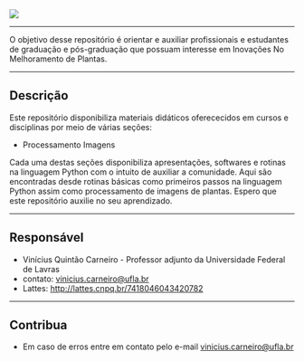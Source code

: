 ﻿<img src="https://user-images.githubusercontent.com/16979085/65692206-8844fb00-e048-11e9-9e28-c58563a5464a.PNG">

---
O objetivo desse repositório é orientar e auxiliar profissionais e estudantes de graduação e pós-graduação que possuam interesse em Inovações No Melhoramento de Plantas. 

---
## Descrição

Este repositório disponibiliza materiais didáticos oferececidos em cursos e disciplinas por meio de várias seções: 

- Processamento Imagens

Cada uma destas seções disponibiliza apresentações, softwares e rotinas na linguagem Python com o intuito de auxiliar a comunidade. Aqui são encontradas desde rotinas básicas como primeiros passos na linguagem Python assim como processamento de imagens de plantas. Espero que este repositório auxilie no seu aprendizado. 

---
## Responsável

- Vinícius Quintão Carneiro - Professor adjunto da Universidade Federal de Lavras 
- contato: vinicius.carneiro@ufla.br
- Lattes: http://lattes.cnpq.br/7418046043420782 

---

## Contribua

- Em caso de erros entre em contato pelo e-mail vinicius.carneiro@ufla.br
